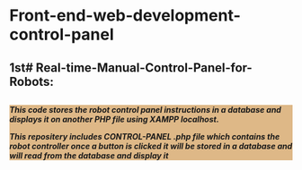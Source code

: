 # Front-end-web-development-control-panel

<h2>1st# Real-time-Manual-Control-Panel-for-Robots:<h2>
<h5 style="background-color: #DEB887";>This code stores the robot control panel instructions in a database and displays it on another PHP file using XAMPP localhost.

This repositery includes CONTROL-PANEL .php file which contains the robot controller once a button is clicked it will be stored in a database and will read from the database and display it<h5>
